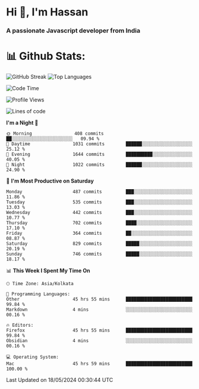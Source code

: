 # Hi 👋, I'm Hassan
### A passionate Javascript developer from India


# 📊 Github Stats:
![GitHub Streak](https://github-readme-streak-stats.herokuapp.com/?user=codeblooded47&theme=dracula&hide_border=false)
![Top Languages](https://github-readme-stats.vercel.app/api/top-langs/?username=codeblooded47&layout=compact&theme=dracula)



<!--START_SECTION:waka-->
![Code Time](http://img.shields.io/badge/Code%20Time-640%20hrs%2038%20mins-blue)

![Profile Views](http://img.shields.io/badge/Profile%20Views-1-blue)

![Lines of code](https://img.shields.io/badge/From%20Hello%20World%20I%27ve%20Written-23.4%20million%20lines%20of%20code-blue)

**I'm a Night 🦉** 

```text
🌞 Morning                408 commits         ██░░░░░░░░░░░░░░░░░░░░░░░   09.94 % 
🌆 Daytime                1031 commits        ██████░░░░░░░░░░░░░░░░░░░   25.12 % 
🌃 Evening                1644 commits        ██████████░░░░░░░░░░░░░░░   40.05 % 
🌙 Night                  1022 commits        ██████░░░░░░░░░░░░░░░░░░░   24.90 % 
```
📅 **I'm Most Productive on Saturday** 

```text
Monday                   487 commits         ███░░░░░░░░░░░░░░░░░░░░░░   11.86 % 
Tuesday                  535 commits         ███░░░░░░░░░░░░░░░░░░░░░░   13.03 % 
Wednesday                442 commits         ███░░░░░░░░░░░░░░░░░░░░░░   10.77 % 
Thursday                 702 commits         ████░░░░░░░░░░░░░░░░░░░░░   17.10 % 
Friday                   364 commits         ██░░░░░░░░░░░░░░░░░░░░░░░   08.87 % 
Saturday                 829 commits         █████░░░░░░░░░░░░░░░░░░░░   20.19 % 
Sunday                   746 commits         █████░░░░░░░░░░░░░░░░░░░░   18.17 % 
```


📊 **This Week I Spent My Time On** 

```text
🕑︎ Time Zone: Asia/Kolkata

💬 Programming Languages: 
Other                    45 hrs 55 mins      █████████████████████████   99.84 % 
Markdown                 4 mins              ░░░░░░░░░░░░░░░░░░░░░░░░░   00.16 % 

🔥 Editors: 
Firefox                  45 hrs 55 mins      █████████████████████████   99.84 % 
Obsidian                 4 mins              ░░░░░░░░░░░░░░░░░░░░░░░░░   00.16 % 

💻 Operating System: 
Mac                      45 hrs 59 mins      █████████████████████████   100.00 % 
```


 Last Updated on 18/05/2024 00:30:44 UTC
<!--END_SECTION:waka-->

